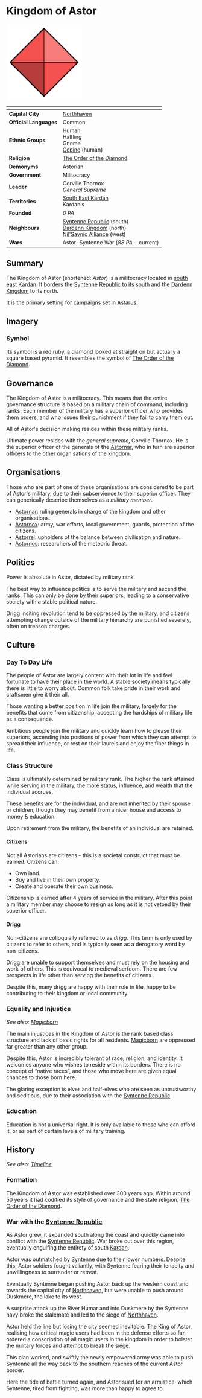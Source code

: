 # Kingdom of Astor

<img src="../../../images/civilisations/kingdom-of-astor.png" height="200" />

| []() | |
| --- | --- |
| **Capital City** | [Northhaven](settlements/northhaven/README.md) |
| **Official Languages** | Common |
| **Ethnic Groups** | Human<br />Halfling<br />Gnome<br />[Cepine](ethnicities/cepine.md) (human) |
| **Religion** | [The Order of the Diamond](../../gods/the-order-of-the-diamond.md) |
| **Demonyms** | Astorian |
| **Government** | Militocracy |
| **Leader** | Corville Thornox<br />*General Supreme* |
| **Territories** | [South East Kardan](../../geography/kardan/south-east-kardan.md)<br />Kardanis |
| **Founded** | *0 PA* |
| **Neighbours** | [Syntenne Republic](../syntenne-republic/README.md) (south)<br />[Dardenn Kingdom](../dardenn-kingdom/README.md) (north)<br />[Nil'Savnic Alliance](../nilsavnic-alliance/README.md) (west) |
| **Wars** | Astor-Syntenne War (*88 PA* - current) |

## Summary

The Kingdom of Astor (shortened: *Astor*) is a militocracy located in [south east Kardan](../../geography/kardan/south-east-kardan.md). It borders the [Syntenne Republic](../syntenne-republic/README.md) to its south and the [Dardenn Kingdom](../dardenn-kingdom/README.md) to its north.

It is the primary setting for [campaigns](../../../campaigns/README.md) set in [Astarus](../../README.md).

## Imagery

### Symbol

Its symbol is a red ruby, a diamond looked at straight on but actually a square based pyramid. It resembles the symbol of [The Order of the Diamond](../../gods/the-order-of-the-diamond.md).

## Governance

The Kingdom of Astor is a militocracy. This means that the entire governance structure is based on a military chain of command, including ranks. Each member of the military has a superior officer who provides them orders, and who issues their punishment if they fail to carry them out.

All of Astor's decision making resides within these military ranks.

Ultimate power resides with the *general supreme*, Corville Thornox. He is the superior officer of the generals of the [Astornar](organisations/astornar.md), who in turn are superior officers to the other organisations of the kingdom.

## Organisations

Those who are part of one of these organisations are considered to be part of Astor's military, due to their subservience to their superior officer. They can generically describe themselves as a *military member*.

- [Astornar](organisations/astornar.md): ruling generals in charge of the kingdom and other organisations.
- [Astornox](organisations/astornox.md): army, war efforts, local government, guards, protection of the citizens.
- [Astorrel](organisations/astorrel/README.md): upholders of the balance between civilisation and nature.
- [Astornos](organisations/astornos.md): researchers of the meteoric threat.

## Politics

Power is absolute in Astor, dictated by military rank.

The best way to influence politics is to serve the military and ascend the ranks. This can only be done by their superiors, leading to a conservative society with a stable political nature.

Drigg inciting revolution tend to be oppressed by the military, and citizens attempting change outside of the military hierarchy are punished severely, often on treason charges.

## Culture

### Day To Day Life

The people of Astor are largely content with their lot in life and feel fortunate to have their place in the world. A stable society means typically there is little to worry about. Common folk take pride in their work and craftsmen give it their all.

Those wanting a better position in life join the military, largely for the benefits that come from citizenship, accepting the hardships of military life as a consequence.

Ambitious people join the military and quickly learn how to please their superiors, ascending into positions of power from which they can attempt to spread their influence, or rest on their laurels and enjoy the finer things in life.

### Class Structure

Class is ultimately determined by military rank. The higher the rank attained while serving in the military, the more status, influence, and wealth that the individual accrues.

These benefits are for the individual, and are not inherited by their spouse or children, though they may benefit from a nicer house and access to money & education.

Upon retirement from the military, the benefits of an individual are retained.

#### Citizens

Not all Astorians are citizens - this is a societal construct that must be earned. Citizens can:

- Own land.
- Buy and live in their own property.
- Create and operate their own business.

Citizenship is earned after 4 years of service in the military. After this point a military member may choose to resign as long as it is not vetoed by their superior officer.

#### Drigg

Non-citizens are colloquially referred to as *drigg*. This term is only used by citizens to refer to others, and is typically seen as a derogatory word by non-citizens.

Drigg are unable to support themselves and must rely on the housing and work of others. This is equivocal to medieval serfdom. There are few prospects in life other than serving the benefits of citizens.

Despite this, many drigg are happy with their role in life, happy to be contributing to their kingdom or local community.

### Equality and Injustice

*See also: [Magicborn](magicborn.md)*

The main injustices in the Kingdom of Astor is the rank based class structure and lack of basic rights for all residents. [Magicborn](magicborn.md) are oppressed far greater than any other group.

Despite this, Astor is incredibly tolerant of race, religion, and identity. It welcomes anyone who wishes to reside within its borders. There is no concept of “native races”, and those who move here are given equal chances to those born here.

The glaring exception is elves and half-elves who are seen as untrustworthy and seditious, due to their association with the [Syntenne Republic](../syntenne-republic/README.md).

### Education

Education is not a universal right. It is only available to those who can afford it, or as part of certain levels of military training.

## History

*See also: [Timeline](../../history/timeline.md)*

### Formation

The Kingdom of Astor was established over 300 years ago. Within around 50 years it had codified its style of governance and the state religion, [The Order of the Diamond](../../gods/the-order-of-the-diamond.md).

### War with the [Syntenne Republic](../syntenne-republic/README.md)

As Astor grew, it expanded south along the coast and quickly came into conflict with the [Syntenne Republic](../syntenne-republic/README.md). War broke out over this region, eventually engulfing the entirety of south [Kardan](../../geography/kardan/README.md).

Astor was outmatched by Syntenne due to their lower numbers. Despite this, Astor soldiers fought valiantly, with Syntenne fearing their tenacity and unwillingness to surrender or retreat.

Eventually Syntenne began pushing Astor back up the western coast and towards the capital city of [Northhaven](settlements/northhaven/README.md), but were unable to push around Duskmere, the lake to its west.

A surprise attack up the River Humar and into Duskmere by the Syntenne navy broke the stalemate and led to the siege of [Northhaven](settlements/northhaven/README.md).

Astor held the line but losing the city seemed inevitable. The King of Astor, realising how critical magic users had been in the defense efforts so far, ordered a conscription of all magic users in the kingdom in order to bolster the military forces and attempt to break the siege.

This plan worked, and swiftly the newly empowered army was able to push Syntenne all the way back to the southern reaches of the current Astor border.

Here the tide of battle turned again, and Astor sued for an armistice, which Syntenne, tired from fighting, was more than happy to agree to.
